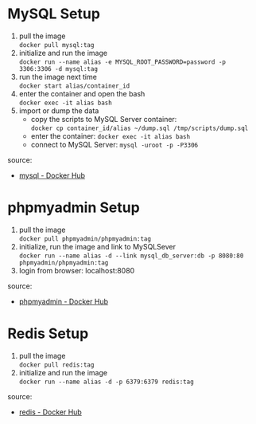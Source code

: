 # MySQL Setup
1. pull the image  
    `docker pull mysql:tag`
2. initialize and run the image  
    `docker run --name alias -e MYSQL_ROOT_PASSWORD=password -p 3306:3306 -d mysql:tag`
3. run the image next time  
    `docker start alias/container_id`
4. enter the container and open the bash  
    `docker exec -it alias bash`
5. import or dump the data  
    * copy the scripts to MySQL Server container:  
      `docker cp container_id/alias ~/dump.sql /tmp/scripts/dump.sql`
    * enter the container: `docker exec -it alias bash`
    * connect to MySQL Server: `mysql -uroot -p -P3306`
    
source:  
- [mysql - Docker Hub](https://hub.docker.com/_/mysql)

# phpmyadmin Setup
1. pull the image  
  `docker pull phpmyadmin/phpmyadmin:tag`
2. initialize, run the image and link to MySQLSever  
  `docker run --name alias -d --link mysql_db_server:db -p 8080:80 phpmyadmin/phpmyadmin:tag`
3. login from browser: localhost:8080
  
 source:
 - [phpmyadmin - Docker Hub](https://hub.docker.com/r/phpmyadmin/phpmyadmin)
 
 # Redis Setup
 1. pull the image  
    `docker pull redis:tag`
 2. initialize and run the image  
    `docker run --name alias -d -p 6379:6379 redis:tag`
    
 source:  
 - [redis - Docker Hub](https://hub.docker.com/_/redis)
